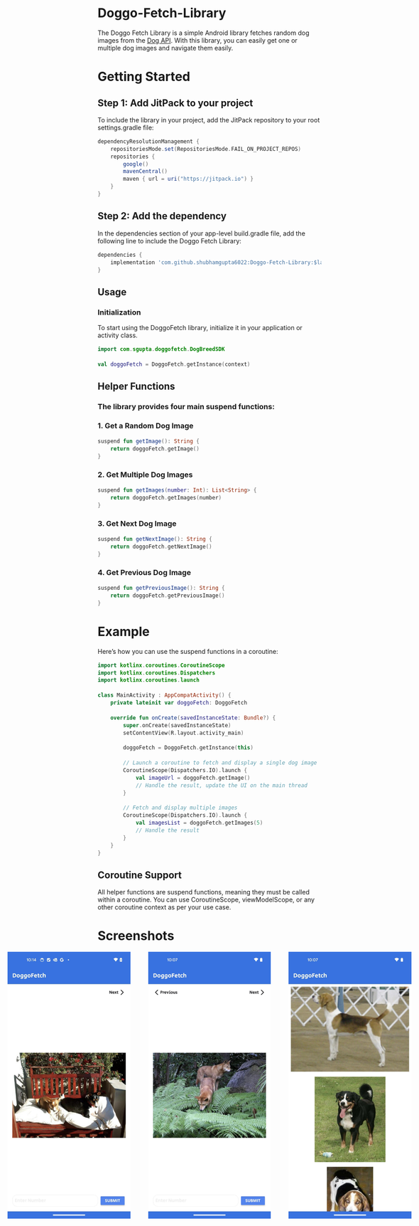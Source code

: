 # Doggo-Fetch-Library
The Doggo Fetch Library is a simple Android library fetches random dog images from the [Dog API](https://dog.ceo/dog-api/). With this library, you can easily get one or multiple dog images and navigate them easily.

# Getting Started
## Step 1: Add JitPack to your project
To include the library in your project, add the JitPack repository to your root settings.gradle file:

```groovy
dependencyResolutionManagement {
    repositoriesMode.set(RepositoriesMode.FAIL_ON_PROJECT_REPOS)
    repositories {
        google()
        mavenCentral()
        maven { url = uri("https://jitpack.io") }
    }
}
```

## Step 2: Add the dependency
In the dependencies section of your app-level build.gradle file, add the following line to include the Doggo Fetch Library:

```groovy
dependencies {
    implementation 'com.github.shubhamgupta6022:Doggo-Fetch-Library:$latest_version'
}
```

## Usage
### Initialization
To start using the DoggoFetch library, initialize it in your application or activity class.
```kotlin
import com.sgupta.doggofetch.DogBreedSDK

val doggoFetch = DoggoFetch.getInstance(context)
```

## Helper Functions
### The library provides four main suspend functions:

### 1. Get a Random Dog Image
```kotlin
suspend fun getImage(): String {
    return doggoFetch.getImage()
}
```

### 2. Get Multiple Dog Images
```kotlin
suspend fun getImages(number: Int): List<String> {
    return doggoFetch.getImages(number)
}
```

### 3. Get Next Dog Image
```kotlin
suspend fun getNextImage(): String {
    return doggoFetch.getNextImage()
}
```

### 4. Get Previous Dog Image
```kotlin
suspend fun getPreviousImage(): String {
    return doggoFetch.getPreviousImage()
}
```

# Example
Here’s how you can use the suspend functions in a coroutine:
```kotlin
import kotlinx.coroutines.CoroutineScope
import kotlinx.coroutines.Dispatchers
import kotlinx.coroutines.launch

class MainActivity : AppCompatActivity() {
    private lateinit var doggoFetch: DoggoFetch

    override fun onCreate(savedInstanceState: Bundle?) {
        super.onCreate(savedInstanceState)
        setContentView(R.layout.activity_main)

        doggoFetch = DoggoFetch.getInstance(this)

        // Launch a coroutine to fetch and display a single dog image
        CoroutineScope(Dispatchers.IO).launch {
            val imageUrl = doggoFetch.getImage()
            // Handle the result, update the UI on the main thread
        }

        // Fetch and display multiple images
        CoroutineScope(Dispatchers.IO).launch {
            val imagesList = doggoFetch.getImages(5)
            // Handle the result
        }
    }
}
```

## Coroutine Support
All helper functions are suspend functions, meaning they must be called within a coroutine. You can use CoroutineScope, viewModelScope, or any other coroutine context as per your use case.

# Screenshots
<div style="display: flex; justify-content: center; align-items: center;">
  <img src="/docs/media_1.jpeg" style="margin: 0 20px;" height="600px">
  <img src="/docs/media_2.jpeg" style="margin: 0 20px;" height="600px">
  <img src="/docs/media_3.jpeg" style="margin: 0 20px;" height="600px">
</div>



